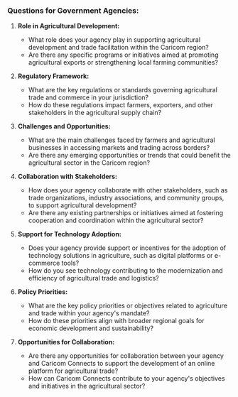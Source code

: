 ### Questions for Government Agencies:

1. **Role in Agricultural Development:**
   - What role does your agency play in supporting agricultural development and trade facilitation within the Caricom region?
   - Are there any specific programs or initiatives aimed at promoting agricultural exports or strengthening local farming communities?

2. **Regulatory Framework:**
   - What are the key regulations or standards governing agricultural trade and commerce in your jurisdiction?
   - How do these regulations impact farmers, exporters, and other stakeholders in the agricultural supply chain?

3. **Challenges and Opportunities:**
   - What are the main challenges faced by farmers and agricultural businesses in accessing markets and trading across borders?
   - Are there any emerging opportunities or trends that could benefit the agricultural sector in the Caricom region?

4. **Collaboration with Stakeholders:**
   - How does your agency collaborate with other stakeholders, such as trade organizations, industry associations, and community groups, to support agricultural development?
   - Are there any existing partnerships or initiatives aimed at fostering cooperation and coordination within the agricultural sector?

5. **Support for Technology Adoption:**
   - Does your agency provide support or incentives for the adoption of technology solutions in agriculture, such as digital platforms or e-commerce tools?
   - How do you see technology contributing to the modernization and efficiency of agricultural trade and logistics?

6. **Policy Priorities:**
   - What are the key policy priorities or objectives related to agriculture and trade within your agency's mandate?
   - How do these priorities align with broader regional goals for economic development and sustainability?

7. **Opportunities for Collaboration:**
   - Are there any opportunities for collaboration between your agency and Caricom Connects to support the development of an online platform for agricultural trade?
   - How can Caricom Connects contribute to your agency's objectives and initiatives in the agricultural sector?
